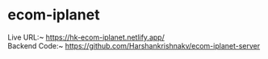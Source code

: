 # ecom-iplanet

Live URL:~ https://hk-ecom-iplanet.netlify.app/</br>
Backend Code:~ https://github.com/Harshankrishnakv/ecom-iplanet-server
